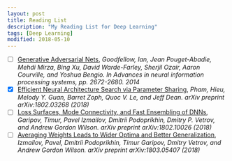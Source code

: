 ```yaml
---
layout: post
title: Reading List 
description: "My Reading List for Deep Learning"
tags: [Deep Learning]
modified: 2018-05-10
---
```


- [ ]	[Generative Adversarial Nets](http://papers.nips.cc/paper/5423-generative-adversarial-nets.pdf), _Goodfellow, Ian, Jean Pouget-Abadie, Mehdi Mirza, Bing Xu, David Warde-Farley, Sherjil Ozair, Aaron Courville, and Yoshua Bengio. In Advances in neural information processing systems, pp. 2672-2680. 2014_
- [x]	[Efficient Neural Architecture Search via Parameter Sharing](https://arxiv.org/pdf/1802.03268.pdf), _Pham, Hieu, Melody Y. Guan, Barret Zoph, Quoc V. Le, and Jeff Dean. arXiv preprint arXiv:1802.03268 (2018)_
- [ ]	[Loss Surfaces, Mode Connectivity, and Fast Ensembling of DNNs](https://arxiv.org/pdf/1802.10026.pdf), _Garipov, Timur, Pavel Izmailov, Dmitrii Podoprikhin, Dmitry P. Vetrov, and Andrew Gordon Wilson. arXiv preprint arXiv:1802.10026 (2018)_
- [ ]	[Averaging Weights Leads to Wider Optima and Better Generalization](https://arxiv.org/pdf/1803.05407.pdf), _Izmailov, Pavel, Dmitrii Podoprikhin, Timur Garipov, Dmitry Vetrov, and Andrew Gordon Wilson. arXiv preprint arXiv:1803.05407 (2018)_
